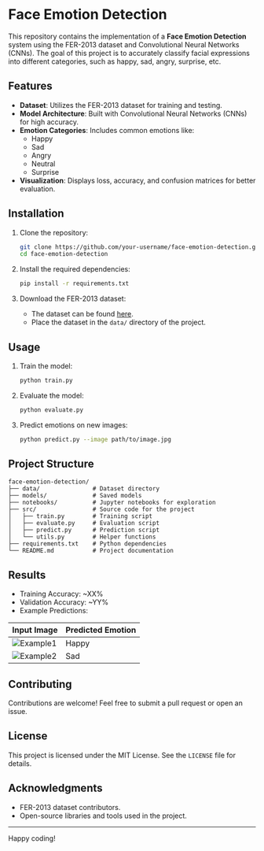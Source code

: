 # Face Emotion Detection

This repository contains the implementation of a **Face Emotion Detection** system using the FER-2013 dataset and Convolutional Neural Networks (CNNs). The goal of this project is to accurately classify facial expressions into different categories, such as happy, sad, angry, surprise, etc.

## Features
- **Dataset**: Utilizes the FER-2013 dataset for training and testing.
- **Model Architecture**: Built with Convolutional Neural Networks (CNNs) for high accuracy.
- **Emotion Categories**: Includes common emotions like:
  - Happy
  - Sad
  - Angry
  - Neutral
  - Surprise
- **Visualization**: Displays loss, accuracy, and confusion matrices for better evaluation.

## Installation

1. Clone the repository:
    ```bash
    git clone https://github.com/your-username/face-emotion-detection.git
    cd face-emotion-detection
    ```

2. Install the required dependencies:
    ```bash
    pip install -r requirements.txt
    ```

3. Download the FER-2013 dataset:
   - The dataset can be found [here](https://www.kaggle.com/datasets/msambare/fer2013).
   - Place the dataset in the `data/` directory of the project.

## Usage

1. Train the model:
    ```bash
    python train.py
    ```

2. Evaluate the model:
    ```bash
    python evaluate.py
    ```

3. Predict emotions on new images:
    ```bash
    python predict.py --image path/to/image.jpg
    ```

## Project Structure
```
face-emotion-detection/
├── data/               # Dataset directory
├── models/             # Saved models
├── notebooks/          # Jupyter notebooks for exploration
├── src/                # Source code for the project
│   ├── train.py        # Training script
│   ├── evaluate.py     # Evaluation script
│   ├── predict.py      # Prediction script
│   └── utils.py        # Helper functions
├── requirements.txt    # Python dependencies
└── README.md           # Project documentation
```

## Results
- Training Accuracy: ~XX%
- Validation Accuracy: ~YY%
- Example Predictions:

| Input Image        | Predicted Emotion |
|--------------------|-------------------|
| ![Example1](path/to/example1.jpg) | Happy             |
| ![Example2](path/to/example2.jpg) | Sad               |

## Contributing
Contributions are welcome! Feel free to submit a pull request or open an issue.

## License
This project is licensed under the MIT License. See the `LICENSE` file for details.

## Acknowledgments
- FER-2013 dataset contributors.
- Open-source libraries and tools used in the project.

---

Happy coding!
